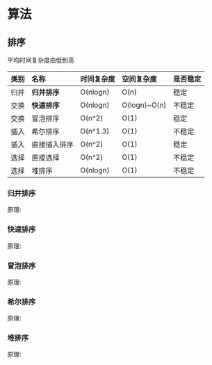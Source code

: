 # 算法
## 排序

平均时间复杂度由低到高

类别|名称|时间复杂度|空间复杂度|是否稳定|
:-|:-|:-|:-|:-
归并|**归并排序**|O(nlogn)|O(n)|稳定|
交换|**快速排序**|O(nlogn)|O(logn)~O(n)|不稳定|
交换|冒泡排序|O(n^2)|O(1)|稳定|
插入|希尔排序|O(n^1.3)|O(1)|不稳定|
插入|直接插入排序|O(n^2)|O(1)|稳定|
选择|直接选择|O(n^2)|O(1)|不稳定|
选择|堆排序|O(nlogn)|O(1)|不稳定|


### 归并排序

原理:



### 快速排序

原理:

### 冒泡排序

原理:

### 希尔排序

原理:

### 堆排序

原理:

